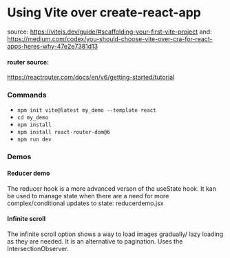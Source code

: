 # Using Vite over create-react-app
source: https://vitejs.dev/guide/#scaffolding-your-first-vite-project
and: https://medium.com/codex/you-should-choose-vite-over-cra-for-react-apps-heres-why-47e2e7381d13
#### router source:
https://reactrouter.com/docs/en/v6/getting-started/tutorial

### Commands
- `npm init vite@latest my_demo --template react`
- `cd my_demo`
- `npm install`
- `npm install react-router-dom@6`
- `npm run dev`

### Demos
#### Reducer demo
The reducer hook is a more advanced verson of the useState hook. It kan be used to manage state when there are a need for more complex/conditional updates to state: reducerdemo.jsx

#### Infinite scroll
The infinite scroll option shows a way to load images gradually/ lazy loading as they are needed. It is an alternative to pagination. Uses the IntersectionObserver.